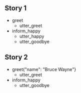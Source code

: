 ## Story 1
* greet
  - utter_greet
* inform_happy
  - utter_happy
  - utter_goodbye

## Story 2
* greet{"name": "Bruce Wayne"}
  - utter_greet
* inform_happy
  - utter_goodbye
